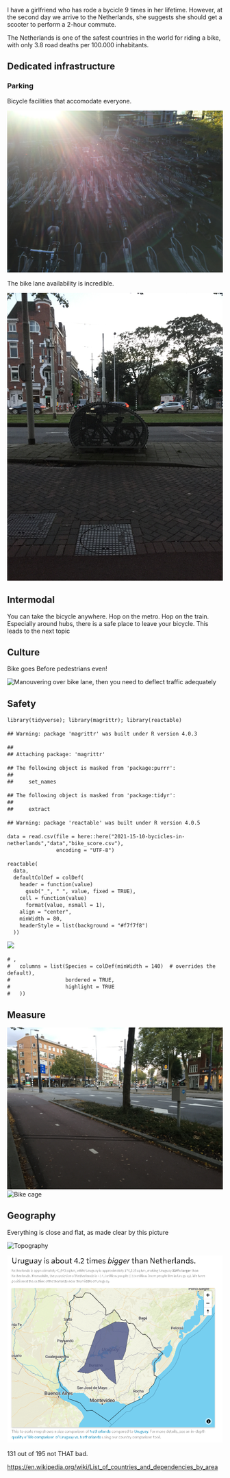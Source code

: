 I have a girlfriend who has rode a bycicle 9 times in her lifetime.
However, at the second day we arrive to the Netherlands, she suggests
she should get a scooter to perform a 2-hour commute.

The Netherlands is one of the safest countries in the world for riding a
bike, with only 3.8 road deaths per 100.000 inhabitants.

## Dedicated infrastructure

### Parking

Bicycle facilities that accomodate everyone.

![Parking spaces near](./pictures/001_parking.jpg)

The bike lane availability is incredible.

![Bike cage](./pictures/002_bike_cage.jpg)

## Intermodal

You can take the bicycle anywhere. Hop on the metro. Hop on the train.
Especially around hubs, there is a safe place to leave your bicycle.
This leads to the next topic

## Culture

Bike goes Before pedestrians even!

![Manouvering over bike lane, then you need to deflect traffic
adequately](./pictures/003_cones_road.jpg)

## Safety

    library(tidyverse); library(magrittr); library(reactable)

    ## Warning: package 'magrittr' was built under R version 4.0.3

    ## 
    ## Attaching package: 'magrittr'

    ## The following object is masked from 'package:purrr':
    ## 
    ##     set_names

    ## The following object is masked from 'package:tidyr':
    ## 
    ##     extract

    ## Warning: package 'reactable' was built under R version 4.0.5

    data = read.csv(file = here::here("2021-15-10-bycicles-in-netherlands","data","bike_score.csv"),
                    encoding = "UTF-8")

    reactable(
      data,
      defaultColDef = colDef(
        header = function(value)
          gsub("_", " ", value, fixed = TRUE),
        cell = function(value)
          format(value, nsmall = 1),
        align = "center",
        minWidth = 80,
        headerStyle = list(background = "#f7f7f8")
      ))

![](2021-15-10-bicycles-in-the-netherlands_files/figure-markdown_strict/unnamed-chunk-1-1.png)

    # ,
    #   columns = list(Species = colDef(minWidth = 140)  # overrides the default),
    #                  bordered = TRUE,
    #                  highlight = TRUE
    #   ))

## Measure

![Bike cage](./pictures/008_measuring.jpg) ![Bike
cage](./pictures/008_measuring_2.jpg)

## Geography

Everything is close and flat, as made clear by this picture

![Topography](http://i.imgur.com/jUfzwPg.jpg)

![Size](./pictures/009_uruguay_netherlands.jpg)

131 out of 195 not THAT bad.

<https://en.wikipedia.org/wiki/List_of_countries_and_dependencies_by_area>
